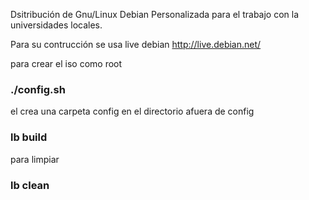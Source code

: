 Dsitribución de Gnu/Linux Debian Personalizada
para el trabajo con la universidades locales.

Para su contrucción se usa live debian http://live.debian.net/

para crear el iso como root

### ./config.sh
el crea una carpeta config
en el directorio afuera de config 
### lb build
para limpiar
### lb clean

